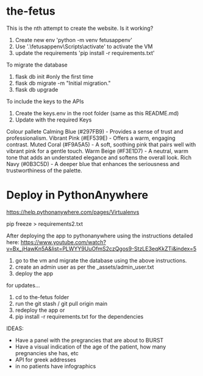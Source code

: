 # the-fetus

This is the nth attempt to create the website. Is it working?

1. Create new env 'python -m venv fetusappenv'
2. Use '.\fetusappenv\Scripts\activate' to activate the VM
3. update the requirements 'pip install -r requirements.txt'


To migrate the database
1. flask db init #only the first time
2. flask db migrate -m "Initial migration."
3. flask db upgrade

To include the keys to the APIs
1. Create the keys.env in the root folder (same as this README.md)
2. Update with the required Keys

Colour pallete
Calming Blue (#297FB9) - Provides a sense of trust and professionalism.
Vibrant Pink (#EF539E) - Offers a warm, engaging contrast.
Muted Coral (#F9A5A5) - A soft, soothing pink that pairs well with vibrant pink for a gentle touch.
Warm Beige (#F3E1D7) - A neutral, warm tone that adds an understated elegance and softens the overall look.
Rich Navy (#0B3C5D) - A deeper blue that enhances the seriousness and trustworthiness of the palette.

# Deploy in PythonAnywhere

https://help.pythonanywhere.com/pages/Virtualenvs

pip freeze > requirements2.txt

After deploying the app to pythonanywhere using the instructions detailed here: https://www.youtube.com/watch?v=Bx_jHawKn5A&list=PLWYY9UuOfmS2czQgos9-StzLE3eqKkZTi&index=5
1. go to the vm and migrate the database using the above instructions.
2. create an admin user as per the _assets/admin_user.txt
3. deploy the app

for updates...
1. cd to the-fetus folder
2. run the git stash / git pull origin main
3. redeploy the app or
4. pip install -r requirements.txt for the dependencies


IDEAS:
- Have a panel with the pregrancies that are about to BURST
- Have a visual indication of the age of the patient, how many pregnancies she has, etc
- API for greek addresses
- in no patients have infographics